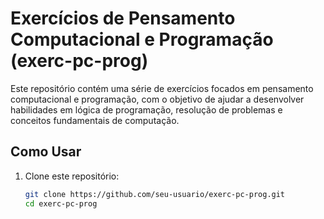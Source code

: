 # Exercícios de Pensamento Computacional e Programação (exerc-pc-prog)

Este repositório contém uma série de exercícios focados em pensamento computacional e programação, com o objetivo de ajudar a desenvolver habilidades em lógica de programação, resolução de problemas e conceitos fundamentais de computação.

## Como Usar

1. Clone este repositório:
   ```bash
   git clone https://github.com/seu-usuario/exerc-pc-prog.git
   cd exerc-pc-prog
